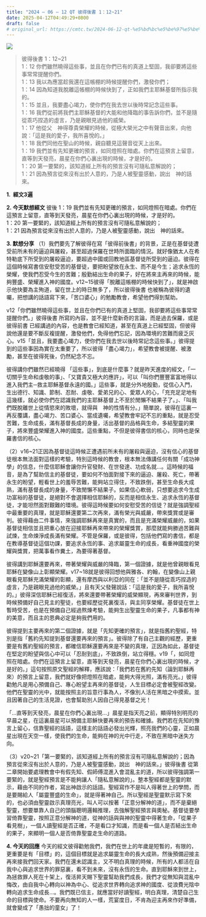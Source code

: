 ```yaml
---
title: "2024 – 06 – 12 QT 彼得後書 1：12~21"
date: 2025-04-12T04:49:29+0800
draft: false
# original_url: https://cmtc.tw/2024-06-12-qt-%e5%bd%bc%e5%be%97%e5%be%8c%e6%9b%b8-1%ef%bc%9a1221
---
```


![](/images/qt.jpg)
> 彼得後書 1：12\~21  
> 1：12 你們雖然曉得這些事，並且在你們已有的真道上堅固，我卻要將這些事常常提醒你們。  
> 1：13 我以為應當趁我還在這帳棚的時候提醒你們，激發你們；  
> 1：14 因為知道我脫離這帳棚的時候快到了，正如我們主耶穌基督所指示我的。  
> 1：15 並且，我要盡心竭力，使你們在我去世以後時常記念這些事。  
> 1：16 我們從前將我們主耶穌基督的大能和他降臨的事告訴你們，並不是隨從乖巧捏造的虛言，乃是親眼見過他的威榮。  
> 1：17 他從父　神得尊貴榮耀的時候，從極大榮光之中有聲音出來，向他說：「這是我的愛子，我所喜悅的。」  
> 1：18 我們同他在聖山的時候，親自聽見這聲音從天上出來。  
> 1：19 我們並有先知更確的預言，如同燈照在暗處。你們在這預言上留意，直等到天發亮，晨星在你們心裏出現的時候，才是好的。  
> 1：20 第一要緊的，該知道經上所有的預言沒有可隨私意解說的；  
> 1：21 因為預言從來沒有出於人意的，乃是人被聖靈感動，說出　神的話來。

**1.  經文3遍**

**2. 今天默想經文**
彼後 1：19 我們並有先知更確的預言，如同燈照在暗處。你們在這預言上留意，直等到天發亮，晨星在你們心裏出現的時候，才是好的。  
1：20 第一要緊的，該知道經上所有的預言沒有可隨私意解說的；  
1：21 因為預言從來沒有出於人意的，乃是人被聖靈感動，說出　神的話來。

**3. 默想分享**
（1）我們要先了解彼得在寫「彼得前後書」的背景，正是在基督徒遭受前所未有的逼迫與屠殺，甚至超過保羅在世時所面臨的情況。就好像猶太人在希特勒底下所受到的屠殺逼迫，要超過中國或回教地區基督徒所受到的逼迫。彼得在這個時候寫書信安慰受苦的基督徒，要把盼望放在永生、而不是今生；追求永恆的榮耀，使我們忍受今生的苦難；殷勤結出生命的果子，好在將來主再來的時候，能夠豐盛、榮耀進入神的國度。v12\~15彼得「脫離這帳棚的時候快到了」，就是神啟示他快要為主殉道，留在世上的時日無多了，所以彼得後書 也被稱為彼得的遺囑，把想講的話語寫下來，「苦口婆心」的勉勵教會，希望他們得到幫助。

v12「你們雖然曉得這些事，並且在你們已有的真道上堅固，我卻要將這些事常常提醒你們。」彼得後書 所寫的內容，並不是什麼新奇的言論，而是過去保羅，或是彼得前書 已經講過的內容，也是教會已經知道，甚至在真道上已經堅固，但彼得說他還是要不斷反複提醒，激發他們，免得他們忘記，因為環境的苦難而疲乏灰心。v15「並且，我要盡心竭力，使你們在我去世以後時常記念這些事。」彼得提到的這些事因為實在太重要了，所以彼得「盡心竭力」，希望教會被提醒、被激勵，甚至在彼得死後，仍然紀念不忘。

彼得講你們雖然已經曉得 「這些事」，到底是什麼事？就是昨天進度的經文，「一切關乎生命和虔敬的事」、「又寶貴又極大的應許」，可以「叫你們豐豐富富地得以進入我們主─救主耶穌基督永遠的國。」這些事，就是分外地殷勤，從信心入門，生出德行、知識、節制、忍耐、虔敬、愛弟兄的心、愛眾人的心，「充充足足地有這幾樣，就必使你們在認識我們的主耶穌基督上不至於閒懶不結果子了。」、「叫我們既脫離世上從情慾來的敗壞，就得與　神的性情有分。」簡單說，彼得在這裏一再反覆講，盡心竭力、苦口婆心、當成遺囑，希望教會牢記不忘的重點，就是忍受苦難，生命成長，滿有基督長成的身量，活出基督的品格與生命，多結聖靈的果子，將來豐盛榮耀進入神的國度。這些重點，不但是彼得書信的核心，同時也是保羅書信的核心。

（2）v16\~21正因為基督徒這時候正遭遇前所未有的屠殺與逼迫，沒有信心的基督徒根本無法面對這樣的考驗，特別這時候的教會，根本無法傳講任何有關「成功神學」的信息，什麼信耶穌會讓你升官發財、在世發達、功成名就…。這時候的福音，是為了幫助信主的基督徒，要如何不怕面對接下來的逼迫、屠殺、死亡，帶著永生的盼望，輕看世上的羞辱苦難，能夠站立得住，不致跌倒，甚至生命長大成熟，滿有基督長成的身量，不致閒懶不結果子。如果信心軟弱，只想要追求今生成功富裕的基督徒，是絕對不會選擇相信耶穌的，反而是相信永生、追求永恆的基督徒，才能坦然面對艱難的環境。彼得這時候要如何安慰受苦的信徒？就是強調聖經中最重要的真理，就是耶穌還要第二次再來，滿有榮光與威嚴，帶來獎賞或是審判。彼得藉由二件事情，來強調耶穌再來是真實的，而且是充滿榮耀威嚴的，如果基督徒相信並且把重心放在迎接耶穌再來帶來的榮耀獎賞，那麼就能夠勝過苦難與試煉，生命煉淨成長滿有榮耀。不管是保羅，或是彼得，包括他們寫的書信，都是在教導基督徒這個功課，要追求永恆的事、追求屬靈生命的成長，看重神國度的榮耀與獎賞，把萬事看作糞土，為要得著基督。

彼得講到耶穌還要再來，帶著榮耀與威嚴的降臨，第一個證據，就是他曾親眼看見耶穌在變像山上彰顯榮耀。v17\~18就是彼得回想他與雅各、約翰，在變像山上親眼看見耶穌充滿榮耀的彰顯，還有摩西與以利亞的同在：「並不是隨從乖巧捏造的虛言，乃是親眼見過他的威榮。」且有天父發聲說話：「這是我的愛子，我所喜悅的。」彼得深信耶穌已經復活，將來還要帶著榮耀的威榮顯現，再來審判世界，到時候預備好自己見主的聖徒，也要經歷從死裏復活，與主同享榮耀。基督徒在世上暫時受苦，也是在預備自己經過熬煉考驗，能夠生出聖靈生命的果子，凡事都有神的美意，而且主的恩典必定是夠我們用的。

彼得提到主要再來的第二個證據，就是「先知更確的預言」，就是指舊約聖經，特別是指「舊約先知提到基督還要再來的預言」。彼得除了有自己主觀的經歷，更重要是有舊約聖經的預言，都確信耶穌還要再來是不變的真理，正因為如此，基督徒在堅定的盼望與信心中可以「忍耐到底」，不致跌倒，站立得穩。v19「，如同燈照在暗處。你們在這預言上留意，直等到天發亮，晨星在你們心裏出現的時候，才是好的。」這句按照原文聖經的解釋，應該說：「我們若在舊約先知（論到耶穌再來）的預言上留意，我們就好像把燈照在暗處，能夠大得光照，滿有亮光。」彼得勸勉凡是用心預備自己、專心盼望主再來的基督徒，人生目標必定會被聖經改變。他們在聖靈的光中，就能按照主的旨意行事為人，不像別人活在黑暗之中摸索。並且因著自己的生活見證，也會幫助別人因自己得見基督之光！

「…直等到天發亮，晨星在你們心裏出現…」晨星是指天亮之前，顯得特別明亮的早晨之星，在這裏晨星可以預備主耶穌快要再來的預告和確據。我們若在先知的豫言上留心，信靠聖經的話語，這樣主的話語必發出光輝，照亮我們的心靈，正如晨星出現在天空一樣，使我們的生命，能夠在神的光中行走，不致在黑暗中迷失方向。

（3）v20\~21「第一要緊的，該知道經上所有的預言沒有可隨私意解說的；因為預言從來沒有出於人意的，乃是人被聖靈感動，說出　神的話來。」彼得後書 從第二章開始要處理教會中有假先知、假師傅混進入會混亂主的道，所以彼得強調第一要緊的，就是聖經預言是不能夠讓人「隨私意解說的」。整本聖經都是聖靈的默示，藉由不同的作者，寫出神啟示的話語。聖經寫作不是叫人得著世上的學問，而是要賜給人「屬靈豐盛的生命」，就是得著神自己。所以聖經是聖靈默示寫下來的，也必須由聖靈啟示真理亮光，叫人可以按著「正意分解神的道」，而不是棄絕聖靈，想要單靠人自己的頭腦聰明邏輯推理，去強解聖經預言與奧秘。基督徒要學習倚靠聖靈，按照正意分解神的道，從神的話與與神的聖靈中得著生命，「從果子看見樹」，一個人讀聖經是否正確，不是看口才知識，而是看一個人是否結出生命的果子，來顯明一個人是否倚靠聖靈走生命的道路。

**4. 今天的回應**
今天的經文彼得勸勉我們，我們在世上的年歲是短暫的，有限的，更重要是有「目標」的，這個目標就是追求屬靈生命的長大成熟，然後預備迎接主再來接我們回天家。我們在還未認識主，又不明白真理的時候，所有的人都活在自我中心與追求世界的罪惡裏，看不到未來，沒有永恆的生命。直到耶穌來到世上，為拯救罪人死在十架上，復活昇天賜下聖靈幫助我們成長，我們才從無知與混亂中悔改，由自我中心轉向以神為中心、從追求世界轉向追求神的國度、從浪費光陰中轉向追求生命成長…。我們既已信主，就應當好好讀聖經，明白真理，清楚自己生命的目標與使命。不要再向無知的人一樣，荒宴度日，不肯為迎主再來作好準備，就會變成了「愚拙的童女」了！
